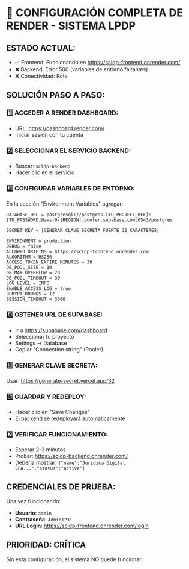 # 🚀 CONFIGURACIÓN COMPLETA DE RENDER - SISTEMA LPDP

## **ESTADO ACTUAL:**
- ✅ Frontend: Funcionando en https://scldp-frontend.onrender.com/
- ❌ Backend: Error 500 (variables de entorno faltantes)
- ❌ Conectividad: Rota

## **SOLUCIÓN PASO A PASO:**

### **1️⃣ ACCEDER A RENDER DASHBOARD:**
- URL: https://dashboard.render.com/
- Iniciar sesión con tu cuenta

### **2️⃣ SELECCIONAR EL SERVICIO BACKEND:**
- Buscar: `scldp-backend`
- Hacer clic en el servicio

### **3️⃣ CONFIGURAR VARIABLES DE ENTORNO:**
En la sección "Environment Variables" agregar:

```
DATABASE_URL = postgresql://postgres.[TU_PROJECT_REF]:[TU_PASSWORD]@aws-0-[REGION].pooler.supabase.com:6543/postgres

SECRET_KEY = [GENERAR_CLAVE_SECRETA_FUERTE_32_CARACTERES]

ENVIRONMENT = production
DEBUG = false
ALLOWED_ORIGINS = https://scldp-frontend.onrender.com
ALGORITHM = HS256
ACCESS_TOKEN_EXPIRE_MINUTES = 30
DB_POOL_SIZE = 10
DB_MAX_OVERFLOW = 20
DB_POOL_TIMEOUT = 30
LOG_LEVEL = INFO
ENABLE_ACCESS_LOG = true
BCRYPT_ROUNDS = 12
SESSION_TIMEOUT = 3600
```

### **4️⃣ OBTENER URL DE SUPABASE:**
- Ir a https://supabase.com/dashboard
- Seleccionar tu proyecto
- Settings → Database
- Copiar "Connection string" (Pooler)

### **5️⃣ GENERAR CLAVE SECRETA:**
Usar: https://generate-secret.vercel.app/32

### **6️⃣ GUARDAR Y REDEPLOY:**
- Hacer clic en "Save Changes"
- El backend se redeployará automáticamente

### **7️⃣ VERIFICAR FUNCIONAMIENTO:**
- Esperar 2-3 minutos
- Probar: https://scldp-backend.onrender.com/
- Debería mostrar: `{"name":"Jurídica Digital SPA...","status":"active"}`

## **CREDENCIALES DE PRUEBA:**
Una vez funcionando:
- **Usuario**: `admin`
- **Contraseña**: `Admin123!`
- **URL Login**: https://scldp-frontend.onrender.com/login

## **PRIORIDAD: CRÍTICA**
Sin esta configuración, el sistema NO puede funcionar.
